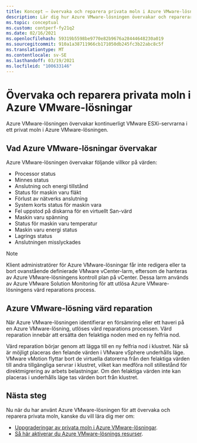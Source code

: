 ```yaml
---
title: Koncept – övervaka och reparera privata moln i Azure VMware-lösningen
description: Lär dig hur Azure VMware-lösningen övervakar och reparerar VMware ESXi-servrar i ett privat moln i Azure VMware-lösningar.
ms.topic: conceptual
ms.custom: contperf-fy21q2
ms.date: 02/16/2021
ms.openlocfilehash: 59319b5598be9770e82b9676a28444648230a019
ms.sourcegitcommit: 910a1a38711966cb171050db245fc3b22abc8c5f
ms.translationtype: MT
ms.contentlocale: sv-SE
ms.lasthandoff: 03/19/2021
ms.locfileid: "100633146"
---
```

# <a name="monitor-and-repair-azure-vmware-solution-private-clouds"></a>Övervaka och reparera privata moln i Azure VMware-lösningar

Azure VMware-lösningen övervakar kontinuerligt VMware ESXi-servrarna i ett privat moln i Azure VMware-lösningen. 

## <a name="what-azure-vmware-solution-monitors"></a>Vad Azure VMware-lösningar övervakar

Azure VMware-lösningen övervakar följande villkor på värden:  

- Processor status 
- Minnes status 
- Anslutning och energi tillstånd 
- Status för maskin varu fläkt 
- Förlust av nätverks anslutning 
- System korts status för maskin vara 
- Fel uppstod på diskarna för en virtuellt San-värd 
- Maskin varu spänning 
- Status för maskin varu temperatur 
- Maskin varu energi status 
- Lagrings status 
- Anslutningen misslyckades 

> [!NOTE]
> Klient administratörer för Azure VMware-lösningar får inte redigera eller ta bort ovanstående definierade VMware vCenter-larm, eftersom de hanteras av Azure VMware-lösningens kontroll plan på vCenter. Dessa larm används av Azure VMware Solution Monitoring för att utlösa Azure VMware-lösningens värd reparations process.

## <a name="azure-vmware-solution-host-remediation"></a>Azure VMware-lösning värd reparation  

När Azure VMware-lösningen identifierar en försämring eller ett haveri på en Azure VMware-lösning, utlöses värd reparations processen. Värd reparation innebär att ersätta den felaktiga noden med en ny felfria nod.  

Värd reparation börjar genom att lägga till en ny felfria nod i klustret. När så är möjligt placeras den felande värden i VMware vSphere underhålls läge. VMware vMotion flyttar bort de virtuella datorerna från den felaktiga värden till andra tillgängliga servrar i klustret, vilket kan medföra noll stillestånd för direktmigrering av arbets belastningar. Om den felaktiga värden inte kan placeras i underhålls läge tas värden bort från klustret.

## <a name="next-steps"></a>Nästa steg

Nu när du har använt Azure VMware-lösningen för att övervaka och reparera privata moln, kanske du vill lära dig mer om:

- [Uppgraderingar av privata moln i Azure VMware-lösningar](concepts-upgrades.md).
- [Så här aktiverar du Azure VMware-lösnings resurser](enable-azure-vmware-solution.md).
